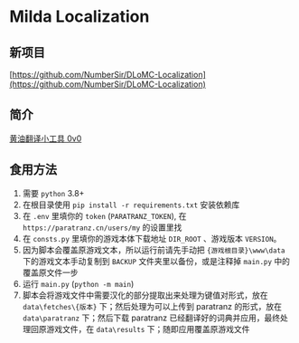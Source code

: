 # Milda Localization

## 新项目
[https://github.com/NumberSir/DLoMC-Localization](https://github.com/NumberSir/DLoMC-Localization)

## 简介
[黄油翻译小工具 0v0](https://github.com/NumberSir/milda_localization)

## 食用方法
1. 需要 `python` 3.8+
2. 在根目录使用 `pip install -r requirements.txt` 安装依赖库
3. 在 `.env` 里填你的 `token` (`PARATRANZ_TOKEN`), 在 `https://paratranz.cn/users/my` 的设置里找
4. 在 `consts.py` 里填你的游戏本体下载地址 `DIR_ROOT` 、游戏版本 `VERSION`。
5. 因为脚本会覆盖原游戏文本，所以运行前请先手动把 `{游戏根目录}\www\data` 下的游戏文本手动复制到 `BACKUP` 文件夹里以备份，或是注释掉 `main.py` 中的覆盖原文件一步
6. 运行 `main.py` (`python -m main`)
7. 脚本会将游戏文件中需要汉化的部分提取出来处理为键值对形式，放在 `data\fetches\{版本}` 下；然后处理为可以上传到 paratranz 的形式，放在 `data\paratranz` 下；然后下载 paratranz 已经翻译好的词典并应用，最终处理回原游戏文件，在 `data\results` 下；随即应用覆盖原游戏文件